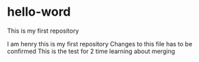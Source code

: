 # hello-word
This is my first repository

I am henry this is my first repository
Changes to this file has to be confirmed
This is the test for 2 time
learning about merging 

